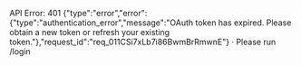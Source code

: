 API Error: 401 {"type":"error","error":{"type":"authentication_error","message":"OAuth token has expired. Please obtain a new token or refresh your existing token."},"request_id":"req_011CSi7xLb7i86BwmBrRmwnE"} · Please run /login
